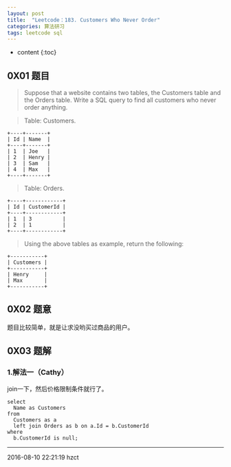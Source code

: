 ```yaml
---
layout: post
title:  "Leetcode：183. Customers Who Never Order"
categories: 算法研习
tags: leetcode sql
---
```


* content
{:toc}

## 0X01 题目


> Suppose that a website contains two tables, the Customers table and the Orders table. Write a SQL query to find all customers who never order anything.




> Table: Customers.

```
+----+-------+
| Id | Name  |
+----+-------+
| 1  | Joe   |
| 2  | Henry |
| 3  | Sam   |
| 4  | Max   |
+----+-------+
```

> Table: Orders.

```
+----+------------+
| Id | CustomerId |
+----+------------+
| 1  | 3          |
| 2  | 1          |
+----+------------+
```

> Using the above tables as example, return the following:

```
+-----------+
| Customers |
+-----------+
| Henry     |
| Max       |
+-----------+
```

## 0X02 题意

题目比较简单，就是让求没哟买过商品的用户。

## 0X03 题解

### 1.解法一（Cathy）

join一下，然后价格限制条件就行了。

```
select
  Name as Customers
from
  Customers as a
  left join Orders as b on a.Id = b.CustomerId
where
  b.CustomerId is null;
```

***
2016-08-10 22:21:19 hzct
